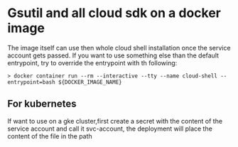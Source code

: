 # Gsutil and all cloud sdk on a docker image

The image itself can use then whole cloud shell installation once the service account gets passed. If you want to use something else than the default entrypoint, try to override the entrypoint with th following:


    > docker container run --rm --interactive --tty --name cloud-shell --entrypoint=bash ${DOCKER_IMAGE_NAME}


## For kubernetes
If want to use on a gke cluster,first create a secret with the content of the service account and call it svc-account, the deployment will place the content of the file in the path

